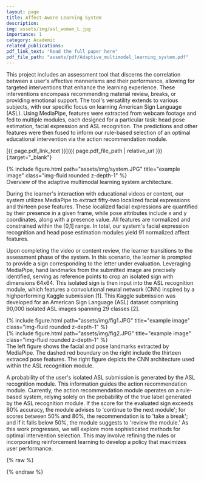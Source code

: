 ```yaml
---
layout: page
title: Affect-Aware Learning System
description: 
img: assets/img/asl_woman_L.jpg
importance: 1
category: Academic
related_publications: 
pdf_link_text: "Read the full paper here"
pdf_file_path: "assets/pdf/Adaptive_multimodal_learning_system.pdf"
---
```


This project includes an assessment tool that discerns the correlation between a user's affective mannerisms and their performance, allowing for targeted interventions that enhance the learning experience. These interventions encompass recommending material review, breaks, or providing emotional support. The tool's versatility extends to various subjects, with our specific focus on learning American Sign Language (ASL). Using MediaPipe, features were extracted from webcam footage and fed to multiple modules, each designed for a particular task: head pose estimation, facial expression and ASL recognition. The predictions and other features were then fused to inform our rule-based selection of an optimal educational intervention via the action recommendation module.

[{{ page.pdf_link_text }}]({{ page.pdf_file_path | relative_url }}){:target="_blank"}

<div class="row">
    <div class="col-sm mt-3 mt-md-0">
        {% include figure.html path="assets/img/system.JPG" title="example image" class="img-fluid rounded z-depth-1" %}
    </div>
</div>
<div class="caption">
    Overview of the adaptive multimodal learning system architecture.
</div>

During the learner's interaction with educational videos or content, our system utilizes MediaPipe to extract fifty-two localized facial expressions and thirteen pose features. These localized facial expressions are quantified by their presence in a given frame, while pose attributes include x and y coordinates, along with a presence value. All features are normalized and constrained within the [0,1] range. In total, our system's facial expression recognition and head pose estimation modules yield 91 normalized affect features.

Upon completing the video or content review, the learner transitions to the assessment phase of the system. In this scenario, the learner is prompted to provide a sign corresponding to the letter under evaluation. Leveraging MediaPipe, hand landmarks from the submitted image are precisely identified, serving as reference points to crop an isolated sign with dimensions 64x64. This isolated sign is then input into the ASL recognition module, which features a convolutional neural network (CNN) inspired by a highperforming Kaggle submission [1]. This Kaggle submission was developed for an American Sign Language (ASL) dataset comprising 90,000 isolated ASL images spanning 29 classes [2]. 

<div class="row justify-content-sm-center">
    <div class="col-sm-8 mt-3 mt-md-0">
        {% include figure.html path="assets/img/fig1.JPG" title="example image" class="img-fluid rounded z-depth-1" %}
    </div>
    <div class="col-sm-4 mt-3 mt-md-0">
        {% include figure.html path="assets/img/fig2.JPG" title="example image" class="img-fluid rounded z-depth-1" %}
    </div>
</div>

<div class="caption">
    The left figure shows the facial and pose landmarks extracted by MediaPipe. The dashed red boundary on the right include the thirteen extraced pose features. The right figure depicts the CNN architecture used within the ASL recognition module.
</div>

A probability of the user's isolated ASL submission is generated by the ASL recognition module. This information guides the action recommendation module. Currently, the action recommendation module operates on a rule-based system, relying solely on the probability of the true label generated by the ASL recognition module. If the score for the evaluated sign exceeds 80% accuracy, the module advises to 'continue to the next module'; for scores between 50% and 80%, the recommendation is to 'take a break'; and if it falls below 50%, the module suggests to 'review the module.' As this work progresses, we will explore more sophisticated methods for optimal intervention selection. This may involve refining the rules or incorporating reinforcement learning to develop a policy that maximizes user performance. 

{% raw %}

{% endraw %}
